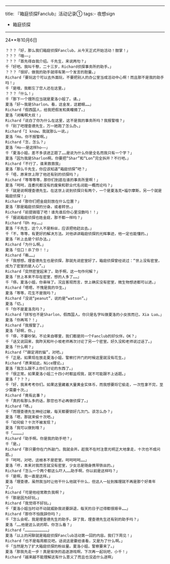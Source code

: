 
---
title: 『箱庭侦探Fanclub』活动记录①
tags:- 夜想sign
  - 箱庭侦探
---

   24**年10月6日

    ？？？「好，那么我们箱庭侦探Fanclub，从今天正式开始活动！鼓掌！」
    ？？？「哦——」
    ？？？「首先得自我介绍。千先生，来说两句？」
    千「好吧。我叫千黎，二十三岁，Richard侦探事务所的助手。」
    ？？？「很好，做我的助手就得有第一个发言的胆量。」
    Richard「要玩这个可以去外面玩，不要把别人的办公室当成活动中心啊！而且那不是我的助手吗！」
    千「是哦，我都忘了您人还在这里。」
    ？？？「什么！」
    千「那下一个理所应当就是夏洛小姐了。请。」
    夏洛「好～我是Sharlon。看，这金发，这碧眼……」
    Richard「假西国人，给我把假发和美瞳摘了。」
    夏洛「闭嘴啊大叔！」
    Richard「说白了你为什么在这里，这不是我的事务所吗？我报警哦？」
    千「别了吧理查德先生，万一她跑了怎么办。」
    Richard「I know。我就那么一说。」
    夏洛「Ho。你不报警啊。」
    Richard「怎，怎么？」
    夏洛「Ho——是这样ho——」
    千「夏洛小姐，差不多该进正题了……是说为什么你是全名而我只有一个字？」
    夏洛「因为我是Sharlon啊。你要把“Shar”和“Lon”完全拆开？不行吧。」
    Richard「不行了，谁来救救我」
    夏洛「那么千先生，你应该知道“箱庭侦探”吧？」
    千「唔，原来世上除了他还有别的侦探吗？」
    Richard「等等等等，那你们到底在谁的事务所里啊！」
    夏洛「呵呵，连委托都没有的废柴和职业代名词能一概而论吗？」
    千「就是说啊理查德先生。在这世上说到侦探只有两个，一个是夏洛克•福尔摩斯，另一个就是箱庭侦探！」
    Richard「那你们把金庭刻放在什么位置？」
    夏洛「那是箱庭侦探的分身。或者转世。」
    Richard「前提搞错了吧！谁先谁后你心里没数吗！！」
    千「据说箱庭侦探也姓金庭，那不都一样吗？」
    Richard「Oh my……」
    夏洛「千先生，这个人不是粉丝，应该把他赶出去。」
    千「不，等等，有更好的解决方法。对他讲讲箱庭侦探的光辉事迹，他一定也能懂的。」
    夏洛「听上去是个好办法。」
    Richard「为什么啊。」
    夏洛「住口！杀了你！！」
    Richard「嘶……」
    千「我想想。理查德先生也是侦探，那就先说密室好了。箱庭侦探曾经说过：“世上没有密室，成为了密室的是人心”。」
    Richard「突然密室起来了。助手啊，这一句作何解？」
    夏洛「世上本来不存在密室，想的人多了……」
    千「停。夏洛小姐，你串味了。况且客观而言，世上确实没有密室，微生物想进都可以进。」
    Richard「嗯嗯，不愧是我的华生。」
    夏洛「等等，花生不是我吗？」
    Richard「没说“peanut”，说的是“watson”。」
    夏洛「切。」
    千「你不是夏洛克吗？」
    Richard「拼写也不是Sharlon，假西国人。你只是名字叫做夏洛的小女孩而已，Xia Luo。」
    夏洛「你再骂？！」
    Richard「我报警了。」
    夏洛「好啊，你。」
    千「停，不要吵架。不论来自哪里，我们都是同一个Fanclub的好伙伴。OK？」
    千「话又说回来，我昨天和叶小坂老师再次讨论了另一个密室。好久没和老师说过话了。」
    夏洛「什么啊？」
    Richard「“薛定谔的猫”，对吧。」
    千「正是。如果现在放走夏洛小姐，警察打开门的时候这里就没有花生。」
    Richard「原来如此，Nice理论。」
    夏洛「我怎么跟不上你们讨论的东西了。」
    千「很正常。如果夏洛小姐二十四小时都监视我，就不可能跟不上话题。」
    夏洛「？？？」
    千「好，我来考考你们。如果这里藏着大量黄金实体币，而我想要将它偷走，一次性拿不完，至少需要十次。」
    Richard「竟有此事？」
    千「真的有那么多的话，那您也不必再做侦探了。」
    Richard「啧。」
    千「而理查德先生神经过敏，每天都要锁好几次门。该怎么办？」
    夏洛「嗯，那就来偷十次吧。」
    千「如何偷？十次不被发现？」
    夏洛「我可以做到哦？」
    千「…………」
    Richard「助手啊。你是我的助手吧？」
    千「是。」
    Richard「那只要你在门外敲门，我就会开。趁我不在时注意光明正大地拿走，十次也不成问题。」
    千「呵呵，对吧，这根本不是密室。呵呵呵呵……」
    夏洛「哼，本来对我而言就没有密室，少女总是随身携带铁丝的。」
    Richard「怎么一个两个都这么吓人……助手啊，你以前是这样吗？」
    千「是啊，我一直是这样。」
    夏洛「理查德，虽然我当时让他干什么他就干什么，但这人一扯到推理就不再是那个好青年了。」
    Richard「可是他经常欺负我啊？」
    千「那是因为好玩。」
    Richard「我觉得不好玩。」
    千「夏洛小姐当时动不动就威胁我说要辞退，每天的日子过得都很艰辛……」
    Richard「那你不怕我辞你吗？」
    千「怎么会呢，我是理查德先生的助手。辞了我，理查德先生还有别的助手吗？」
    夏洛「……他是这么说的耶。你怎么看？」
    Richard「…………………………」
    夏洛「以上的闲聊就是箱庭侦探Fanclub活动第一回的内容。我们下周见！」
    Richard「也不是每周都见吧。话说这是要给谁看，又是为了什么啊。」
    千「当然是为了扩大箱庭侦探的粉丝量。夏洛小姐，警察要来了。」
    夏洛「那我先走一步！真是愉快的追逐游戏啊，下次再一起玩吧，小千！」
    Richard「越来越不能理解这有什么意义了而且也没追什么逐啊」
